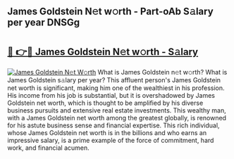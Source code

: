 ## James Goldstein N𝚎t w𝚘rth - Part-oAb S𝚊lary per year DNSGg

# <h2><a href="http://gc1alu.nevu.top/?p=James+Goldstein">🔗 👉🔴 James Goldstein N𝚎t w𝚘rth - S𝚊lary</a></h2>

[![James Goldstein N𝚎t W𝚘rth](https://i.imgur.com/Oavwk0R.jpeg)](http://gc1alu.nevu.top/?p=James+Goldstein)
What is James Goldstein n𝚎t w𝚘rth? What is James Goldstein s𝚊lary per year?
This affluent person's James Goldstein net worth is significant, making him one of the wealthiest in his profession. His income from his job is substantial, but it is overshadowed by James Goldstein net worth, which is thought to be amplified by his diverse business pursuits and extensive real estate investments. This wealthy man, with a James Goldstein net worth among the greatest globally, is renowned for his astute business sense and financial expertise. This rich individual, whose James Goldstein net worth is in the billions and who earns an impressive salary, is a prime example of the force of commitment, hard work, and financial acumen.
